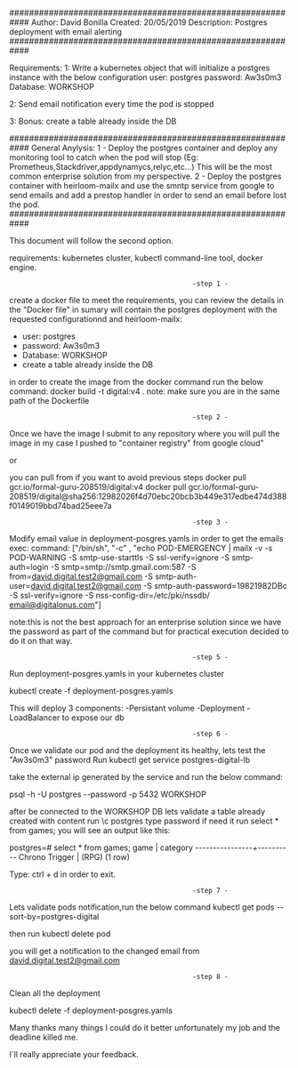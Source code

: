 ############################################################
Author: David Bonilla
Created: 20/05/2019
Description: Postgres deployment with email alerting
############################################################

Requirements:
1: Write a kubernetes object that will initialize a postgres instance with the below configuration
  user: postgres
  password: Aw3s0m3
  Database: WORKSHOP
  
2: Send email notification every time the pod is stopped 

3: Bonus: create a table already inside the DB

############################################################
General Anylysis:
1 - Deploy the postgres container and deploy any monitoring tool to catch when the pod will stop (Eg: Prometheus,Stackdriver,appdynamycs,relyc,etc...) This will be the most common enterprise solution from my perspective.
2 - Deploy the postgres container with heirloom-mailx and use the smntp service from google to send emails and add a prestop handler in order to send an email before lost the pod. 
############################################################

This document will follow the second option.

requirements:
kubernetes cluster, kubectl command-line tool, docker engine. 

                                                  -step 1 -
create a docker file to meet the requirements, you can review the details in the "Docker file" in sumary will contain the postgres deployment with the requested configurationnd and heirloom-mailx:
  - user: postgres
  - password: Aw3s0m3
  - Database: WORKSHOP
  - create a table already inside the DB

in order to create the image from the docker command run the below command:
docker build -t digital:v4 .
note: make sure you are in the same path of the Dockerfile

                                                  -step 2 -
Once we have the image I submit to any repository where you will pull the image in my case I pushed to "container registry" from google cloud" 

or

you can pull from if you want to avoid previous steps 
docker pull gcr.io/formal-guru-208519/digital:v4
docker pull gcr.io/formal-guru-208519/digital@sha256:12982026f4d70ebc20bcb3b449e317edbe474d388f0149019bbd74bad25eee7a

                                                  
                                                  -step 3 -
Modify email value in deployment-posgres.yamls in order to get the emails
exec:
    command: ["/bin/sh", "-c" , "echo POD-EMERGENCY | mailx -v -s POD-WARNING -S smtp-use-starttls -S ssl-verify=ignore -S smtp-auth=login -S smtp=smtp://smtp.gmail.com:587 -S from=david.digital.test2@gmail.com -S smtp-auth-user=david.digital.test2@gmail.com -S smtp-auth-password=19821982DBc -S ssl-verify=ignore -S nss-config-dir=/etc/pki/nssdb/  <email@digitalonus.com>"]

note:this is not the best approach for an enterprise solution since we have the password as part of the command but for practical execution decided to do it on that way.
                                                  
                                                  -step 5 - 
Run deployment-posgres.yamls in your kubernetes cluster 

kubectl create -f deployment-posgres.yamls

This will deploy 3 components:
-Persistant volume
-Deployment 
-LoadBalancer to expose our db

                                                  -step 6 -
Once we validate our pod and the deployment its healthy, lets test the "Aw3s0m3" password
Run
kubectl get service postgres-digital-lb

take the external ip generated by the service and run the below command:

psql -h <ExternalIP> -U postgres --password -p 5432 WORKSHOP
  
after be connected to the WORKSHOP DB lets validate a table already created with content 
run
\c postgres
type password if need it 
run
select * from games;
you will see an output like this:

postgres=# select * from games;
      game      | category
----------------+----------
 Chrono Trigger | (RPG)
(1 row)

Type: ctrl + d in order to exit.

                                                  
                                                  -step 7 -
Lets validate pods notification,run the below command
kubectl get pods --sort-by=postgres-digital

then run
kubectl delete pod <pod name>
  
you will get a notification to the changed email from david.digital.test2@gmail.com                       
                                                  
                                                  -step 8 -
Clean all the deployment                                        
                                                  
kubectl delete -f deployment-posgres.yamls


Many thanks many things I could do it better unfortunately my job and the deadline killed me. 

I´ll really appreciate your feedback.


 
                                                                               






